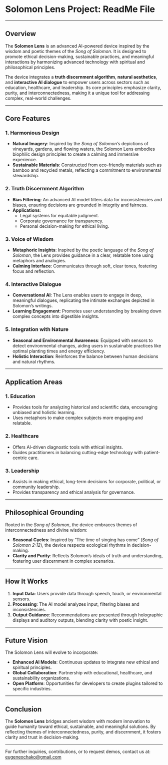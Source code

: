 # **Solomon Lens Project: ReadMe File**

---

## **Overview**
The **Solomon Lens** is an advanced AI-powered device inspired by the wisdom and poetic themes of the *Song of Solomon*. It is designed to promote ethical decision-making, sustainable practices, and meaningful interactions by harmonizing advanced technology with spiritual and philosophical principles.

The device integrates a **truth discernment algorithm**, **natural aesthetics**, and **interactive AI dialogue** to empower users across sectors such as education, healthcare, and leadership. Its core principles emphasize clarity, purity, and interconnectedness, making it a unique tool for addressing complex, real-world challenges.

---

## **Core Features**

### **1. Harmonious Design**
- **Natural Imagery**: Inspired by the *Song of Solomon’s* depictions of vineyards, gardens, and flowing waters, the Solomon Lens embodies biophilic design principles to create a calming and immersive experience.
- **Sustainable Materials**: Constructed from eco-friendly materials such as bamboo and recycled metals, reflecting a commitment to environmental stewardship.

### **2. Truth Discernment Algorithm**
- **Bias Filtering**: An advanced AI model filters data for inconsistencies and biases, ensuring decisions are grounded in integrity and fairness.
- **Applications**:
  - Legal systems for equitable judgment.
  - Corporate governance for transparency.
  - Personal decision-making for ethical living.

### **3. Voice of Wisdom**
- **Metaphoric Insights**: Inspired by the poetic language of the *Song of Solomon*, the Lens provides guidance in a clear, relatable tone using metaphors and analogies.
- **Calming Interface**: Communicates through soft, clear tones, fostering focus and reflection.

### **4. Interactive Dialogue**
- **Conversational AI**: The Lens enables users to engage in deep, meaningful dialogues, replicating the intimate exchanges depicted in Solomon’s writings.
- **Learning Engagement**: Promotes user understanding by breaking down complex concepts into digestible insights.

### **5. Integration with Nature**
- **Seasonal and Environmental Awareness**: Equipped with sensors to detect environmental changes, aiding users in sustainable practices like optimal planting times and energy efficiency.
- **Holistic Interaction**: Reinforces the balance between human decisions and natural rhythms.

---

## **Application Areas**

### **1. Education**
- Provides tools for analyzing historical and scientific data, encouraging unbiased and holistic learning.
- Uses metaphors to make complex subjects more engaging and relatable.

### **2. Healthcare**
- Offers AI-driven diagnostic tools with ethical insights.
- Guides practitioners in balancing cutting-edge technology with patient-centric care.

### **3. Leadership**
- Assists in making ethical, long-term decisions for corporate, political, or community leadership.
- Provides transparency and ethical analysis for governance.

---

## **Philosophical Grounding**
Rooted in the *Song of Solomon*, the device embraces themes of interconnectedness and divine wisdom:
- **Seasonal Cycles**: Inspired by “The time of singing has come” (*Song of Solomon 2:12*), the device respects ecological rhythms in decision-making.
- **Clarity and Purity**: Reflects Solomon’s ideals of truth and understanding, fostering user discernment in complex scenarios.

---

## **How It Works**
1. **Input Data**: Users provide data through speech, touch, or environmental sensors.
2. **Processing**: The AI model analyzes input, filtering biases and inconsistencies.
3. **Output Guidance**: Recommendations are presented through holographic displays and auditory outputs, blending clarity with poetic insight.

---

## **Future Vision**
The Solomon Lens will evolve to incorporate:
- **Enhanced AI Models**: Continuous updates to integrate new ethical and spiritual principles.
- **Global Collaboration**: Partnership with educational, healthcare, and sustainability organizations.
- **Open Platform**: Opportunities for developers to create plugins tailored to specific industries.

---

## **Conclusion**
The **Solomon Lens** bridges ancient wisdom with modern innovation to guide humanity toward ethical, sustainable, and meaningful solutions. By reflecting themes of interconnectedness, purity, and discernment, it fosters clarity and trust in decision-making.

---

For further inquiries, contributions, or to request demos, contact us at: eugeneochako@gmail.com